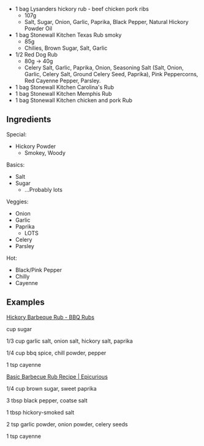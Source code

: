 - 1 bag Lysanders hickory rub - beef chicken pork ribs
   - 107g
   - Salt, Sugar, Onion, Garlic, Paprika, Black Pepper, Natural Hickory Powder Oil
- 1 bag Stonewall Kitchen Texas Rub smoky
   - 85g
   - Chilies, Brown Sugar, Salt, Garlic
- 1/2 Red Dog Rub
   - 80g -> 40g
   - Celery Salt, Garlic, Paprika, Onion, Seasoning Salt (Salt, Onion, Garlic, Celery Salt, Ground Celery Seed, Paprika), Pink Peppercorns, Red Cayenne Pepper, Parsley.
- 1 bag Stonewall Kitchen Carolina's Rub
- 1 bag Stonewall Kitchen Memphis Rub
- 1 bag Stonewall Kitchen chicken and pork Rub

## Ingredients

Special:

- Hickory Powder
   - Smokey, Woody

Basics:

- Salt
- Sugar
   - ...Probably lots

Veggies:

- Onion
- Garlic
- Paprika
   - LOTS
- Celery
- Parsley

Hot:

- Black/Pink Pepper
- Chilly
- Cayenne

## Examples

[Hickory Barbeque Rub - BBQ Rubs](https://www.bbqrubs.com/blogs/recipes/hickory-barbeque-rub)

cup sugar

1/3 cup garlic salt, onion salt, hickory salt, paprika

1/4 cup bbq spice, chill powder, pepper

1 tsp cayenne

[Basic Barbecue Rub Recipe | Epicurious](https://www.epicurious.com/recipes/food/views/basic-barbecue-rub-242244)

1/4 cup brown sugar, sweet paprika

3 tbsp black pepper, coatse salt

1 tbsp hickory-smoked salt

2 tsp garlic powder, onion powder, celery seeds

1 tsp cayenne



